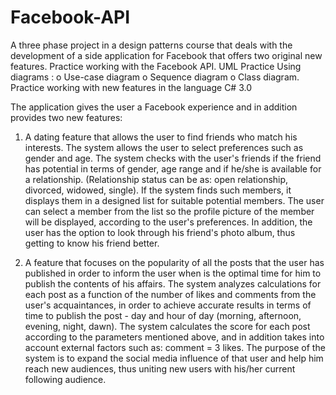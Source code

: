 # Facebook-API
A three phase project in a design patterns course that deals with the development of a side application for Facebook that offers two original new features. Practice working with the Facebook API. UML Practice Using diagrams : o Use-case diagram o Sequence diagram o Class diagram. Practice working with new features in the language C# 3.0

The application gives the user a Facebook experience and in addition provides two new features:

1. A dating feature that allows the user to find friends who match his interests. The system allows the user to select preferences such as gender and age. The system checks with the user's friends if the friend has potential in terms of gender, age range and if he/she is available for a relationship. (Relationship status can be as: open relationship, divorced, widowed, single).
If the system finds such members, it displays them in a designed list for suitable potential members. The user can select a member from the list so the profile picture of the member will be displayed, according to the user's preferences.
In addition, the user has the option to look through his friend's photo album, thus getting to know his friend better.

2. A feature that focuses on the popularity of all the posts that the user has published in order to inform the user when is the optimal time for him to publish the contents of his affairs.
The system analyzes calculations for each post as a function of the number of likes and comments from the user's acquaintances, in order to achieve accurate results in terms of time to publish the post - day and hour of day (morning, afternoon, evening, night, dawn).
The system calculates the score for each post according to the parameters mentioned above, and in addition takes into account external factors such as: comment = 3 likes.
The purpose of the system is to expand the social media influence of that user and help him reach new audiences, thus uniting new users with his/her current following audience.
